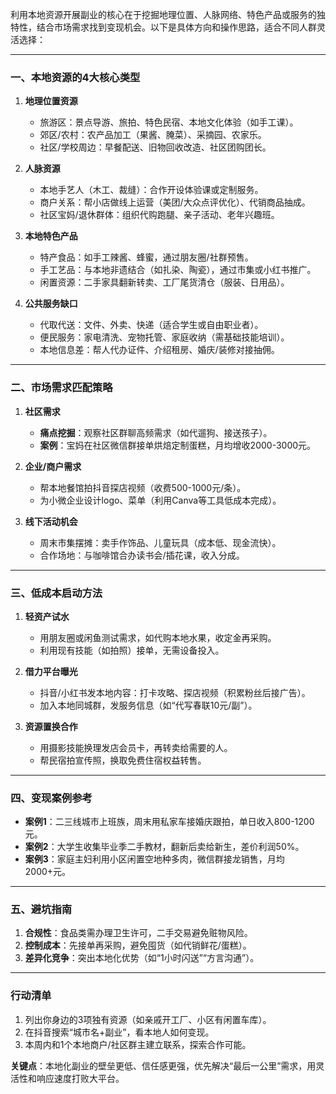 利用本地资源开展副业的核心在于挖掘地理位置、人脉网络、特色产品或服务的独特性，结合市场需求找到变现机会。以下是具体方向和操作思路，适合不同人群灵活选择：

---

### **一、本地资源的4大核心类型**
1. **地理位置资源**  
   - 旅游区：景点导游、旅拍、特色民宿、本地文化体验（如手工课）。  
   - 郊区/农村：农产品加工（果酱、腌菜）、采摘园、农家乐。  
   - 社区/学校周边：早餐配送、旧物回收改造、社区团购团长。  

2. **人脉资源**  
   - 本地手艺人（木工、裁缝）：合作开设体验课或定制服务。  
   - 商户关系：帮小店做线上运营（美团/大众点评优化）、代销商品抽成。  
   - 社区宝妈/退休群体：组织代购跑腿、亲子活动、老年兴趣班。  

3. **本地特色产品**  
   - 特产食品：如手工辣酱、蜂蜜，通过朋友圈/社群预售。  
   - 手工艺品：与本地非遗结合（如扎染、陶瓷），通过市集或小红书推广。  
   - 闲置资源：二手家具翻新转卖、工厂尾货清仓（服装、日用品）。  

4. **公共服务缺口**  
   - 代取代送：文件、外卖、快递（适合学生或自由职业者）。  
   - 便民服务：家电清洗、宠物托管、家庭收纳（需基础技能培训）。  
   - 本地信息差：帮人代办证件、介绍租房、婚庆/装修对接抽佣。

---

### **二、市场需求匹配策略**
1. **社区需求**  
   - **痛点挖掘**：观察社区群聊高频需求（如代遛狗、接送孩子）。  
   - **案例**：宝妈在社区微信群接单烘焙定制蛋糕，月均增收2000-3000元。  

2. **企业/商户需求**  
   - 帮本地餐馆拍抖音探店视频（收费500-1000元/条）。  
   - 为小微企业设计logo、菜单（利用Canva等工具低成本完成）。  

3. **线下活动机会**  
   - 周末市集摆摊：卖手作饰品、儿童玩具（成本低、现金流快）。  
   - 合作场地：与咖啡馆合办读书会/插花课，收入分成。  

---

### **三、低成本启动方法**
1. **轻资产试水**  
   - 用朋友圈或闲鱼测试需求，如代购本地水果，收定金再采购。  
   - 利用现有技能（如拍照）接单，无需设备投入。  

2. **借力平台曝光**  
   - 抖音/小红书发本地内容：打卡攻略、探店视频（积累粉丝后接广告）。  
   - 加入本地同城群，发服务信息（如“代写春联10元/副”）。  

3. **资源置换合作**  
   - 用摄影技能换理发店会员卡，再转卖给需要的人。  
   - 帮民宿拍宣传照，换取免费住宿权益转售。  

---

### **四、变现案例参考**
- **案例1**：二三线城市上班族，周末用私家车接婚庆跟拍，单日收入800-1200元。  
- **案例2**：大学生收集毕业季二手教材，翻新后卖给新生，差价利润50%。  
- **案例3**：家庭主妇利用小区闲置空地种多肉，微信群接龙销售，月均2000+元。  

---

### **五、避坑指南**
1. **合规性**：食品类需办理卫生许可，二手交易避免赃物风险。  
2. **控制成本**：先接单再采购，避免囤货（如代销鲜花/蛋糕）。  
3. **差异化竞争**：突出本地化优势（如“1小时闪送”“方言沟通”）。  

---

### **行动清单**
1. 列出你身边的3项独有资源（如亲戚开工厂、小区有闲置车库）。  
2. 在抖音搜索“城市名+副业”，看本地人如何变现。  
3. 本周内和1个本地商户/社区群主建立联系，探索合作可能。  

**关键点**：本地化副业的壁垒更低、信任感更强，优先解决“最后一公里”需求，用灵活性和响应速度打败大平台。

